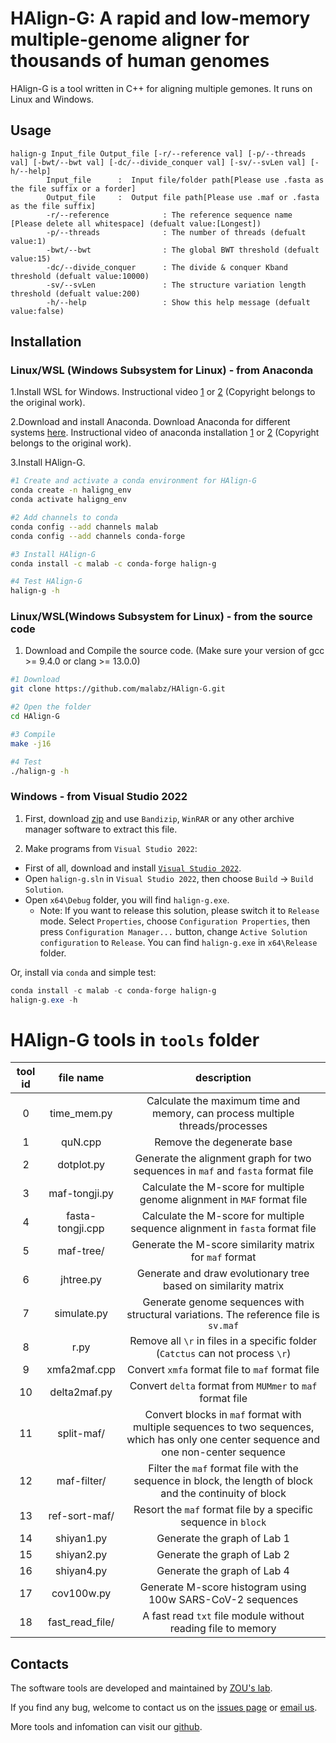 # HAlign-G: A rapid and low-memory multiple-genome aligner for thousands of human genomes
HAlign-G is a tool written in C++ for aligning multiple gemones. It runs on Linux and Windows.

## Usage
```
halign-g Input_file Output_file [-r/--reference val] [-p/--threads val] [-bwt/--bwt val] [-dc/--divide_conquer val] [-sv/--svLen val] [-h/--help]
        Input_file      :  Input file/folder path[Please use .fasta as the file suffix or a forder]
        Output_file     :  Output file path[Please use .maf or .fasta as the file suffix]
        -r/--reference            : The reference sequence name [Please delete all whitespace] (defualt value:[Longest])
        -p/--threads              : The number of threads (defualt value:1)
        -bwt/--bwt                : The global BWT threshold (defualt value:15)
        -dc/--divide_conquer      : The divide & conquer Kband threshold (defualt value:10000)
        -sv/--svLen               : The structure variation length threshold (defualt value:200)
        -h/--help                 : Show this help message (defualt value:false)
```

## Installation
### Linux/WSL (Windows Subsystem for Linux) - from Anaconda
1.Install WSL for Windows. Instructional video [1](https://www.youtube.com/watch?v=X-DHaQLrBi8&t=5s) or [2](http://lab.malab.cn/%7Etfr/1.mp4) (Copyright belongs to the original work).

2.Download and install Anaconda. Download Anaconda for different systems [here](https://www.anaconda.com/products/distribution#Downloads). Instructional video of anaconda installation [1](https://www.youtube.com/watch?v=AshsPB3KT-E) or [2](http://lab.malab.cn/%7Etfr/Install_anaconda_in_Linux.mp4) (Copyright belongs to the original work).

3.Install HAlign-G.
```bash
#1 Create and activate a conda environment for HAlign-G
conda create -n haligng_env
conda activate haligng_env

#2 Add channels to conda
conda config --add channels malab
conda config --add channels conda-forge

#3 Install HAlign-G
conda install -c malab -c conda-forge halign-g

#4 Test HAlign-G
halign-g -h
```

### Linux/WSL(Windows Subsystem for Linux) - from the source code

1. Download and Compile the source code. (Make sure your version of gcc >= 9.4.0 or clang >= 13.0.0)
```bash
#1 Download
git clone https://github.com/malabz/HAlign-G.git

#2 Open the folder
cd HAlign-G

#3 Compile
make -j16

#4 Test
./halign-g -h
```

### Windows - from Visual Studio 2022

1. First, download [zip](https://github.com/malabz/HAlign-G/archive/refs/heads/main.zip) and use `Bandizip`, `WinRAR` or any other archive manager software to extract this file.

2. Make programs from `Visual Studio 2022`:
- First of all, download and install [`Visual Studio 2022`](https://visualstudio.microsoft.com/vs/).
- Open `halign-g.sln` in `Visual Studio 2022`, then choose `Build` -> `Build Solution`.
- Open `x64\Debug` folder, you will find `halign-g.exe`.
  - Note: If you want to release this solution, please switch it to `Release` mode. Select `Properties`, choose `Configuration Properties`, then press `Configuration Manager...` button, change `Active Solution configuration` to `Release`. You can find `halign-g.exe` in `x64\Release` folder.

Or, install via `conda` and simple test:
```powershell
conda install -c malab -c conda-forge halign-g
halign-g.exe -h
```



# HAlign-G tools in `tools` folder
|tool id|file name|description|
|:-:|:-:|:-:|
|0|time_mem.py|Calculate the maximum time and memory, can process multiple threads/processes|
|1|quN.cpp|Remove the degenerate base|
|2|dotplot.py|Generate the alignment graph for two sequences in `maf` and `fasta` format file|
|3|maf-tongji.py|Calculate the M-score for multiple genome alignment in `MAF` format file|
|4|fasta-tongji.cpp|Calculate the M-score for multiple sequence alignment in `fasta` format file|
|5|maf-tree/|Generate the M-score similarity matrix for `maf` format|
|6|jhtree.py|Generate and draw evolutionary tree based on similarity matrix|
|7|simulate.py|Generate genome sequences with structural variations. The reference file is `sv.maf` |
|8|r.py|Remove all `\r` in files in a specific folder (`Catctus` can not process `\r`)|
|9|xmfa2maf.cpp|Convert `xmfa` format file to `maf` format file|
|10|delta2maf.py|Convert `delta` format from `MUMmer` to `maf` format file |
|11|split-maf/|Convert blocks in `maf` format with multiple sequences to two sequences, which has only one center sequence and one non-center sequence|
|12|maf-filter/|Filter the `maf` format file with the sequence in block, the length of block and the continuity of block|
|13|ref-sort-maf/|Resort the `maf` format file by a specific sequence in `block`|
|14|shiyan1.py|Generate the graph of Lab 1|
|15|shiyan2.py|Generate the graph of Lab 2|
|16|shiyan4.py|Generate the graph of Lab 4|
|17|cov100w.py|Generate M-score histogram using 100w SARS-CoV-2 sequences|
|18|fast_read_file/|A fast read `txt` file module without reading file to memory|


## Contacts
The software tools are developed and maintained by [ZOU's lab](http://lab.malab.cn/~zq/en/index.html).

If you find any bug, welcome to contact us on the [issues page](https://github.com/malabz/halign-g/issues) or [email us](mailto:zhoutong_uestc@163.com).

More tools and infomation can visit our [github](https://github.com/malabz).
